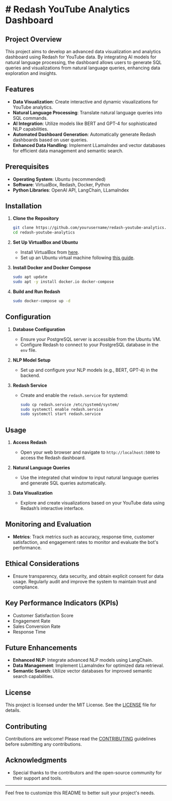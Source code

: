 # # Redash YouTube Analytics Dashboard

## Project Overview

This project aims to develop an advanced data visualization and analytics dashboard using Redash for YouTube data. By integrating AI models for natural language processing, the dashboard allows users to generate SQL queries and visualizations from natural language queries, enhancing data exploration and insights.

## Features

- **Data Visualization**: Create interactive and dynamic visualizations for YouTube analytics.
- **Natural Language Processing**: Translate natural language queries into SQL commands.
- **AI Integration**: Utilize models like BERT and GPT-4 for sophisticated NLP capabilities.
- **Automated Dashboard Generation**: Automatically generate Redash dashboards based on user queries.
- **Enhanced Data Handling**: Implement LLamaIndex and vector databases for efficient data management and semantic search.

## Prerequisites

- **Operating System**: Ubuntu (recommended)
- **Software**: VirtualBox, Redash, Docker, Python
- **Python Libraries**: OpenAI API, LangChain, LLamaIndex

## Installation

1. **Clone the Repository**
    ```bash
    git clone https://github.com/yourusername/redash-youtube-analytics.git
    cd redash-youtube-analytics
    ```

2. **Set Up VirtualBox and Ubuntu**
    - Install VirtualBox from [here](https://www.virtualbox.org/).
    - Set up an Ubuntu virtual machine following [this guide](https://ubuntu.com/tutorials/tutorial-ubuntu-desktop#1-overview).

3. **Install Docker and Docker Compose**
    ```bash
    sudo apt update
    sudo apt -y install docker.io docker-compose
    ```

4. **Build and Run Redash**
    ```bash
    sudo docker-compose up -d
    ```

## Configuration

1. **Database Configuration**
    - Ensure your PostgreSQL server is accessible from the Ubuntu VM.
    - Configure Redash to connect to your PostgreSQL database in the `env` file.

2. **NLP Model Setup**
    - Set up and configure your NLP models (e.g., BERT, GPT-4) in the backend.

3. **Redash Service**
    - Create and enable the `redash.service` for systemd:
        ```bash
        sudo cp redash.service /etc/systemd/system/
        sudo systemctl enable redash.service
        sudo systemctl start redash.service
        ```

## Usage

1. **Access Redash**
    - Open your web browser and navigate to `http://localhost:5000` to access the Redash dashboard.

2. **Natural Language Queries**
    - Use the integrated chat window to input natural language queries and generate SQL queries automatically.

3. **Data Visualization**
    - Explore and create visualizations based on your YouTube data using Redash’s interactive interface.

## Monitoring and Evaluation

- **Metrics**: Track metrics such as accuracy, response time, customer satisfaction, and engagement rates to monitor and evaluate the bot's performance.

## Ethical Considerations

- Ensure transparency, data security, and obtain explicit consent for data usage. Regularly audit and improve the system to maintain trust and compliance.

## Key Performance Indicators (KPIs)

- Customer Satisfaction Score
- Engagement Rate
- Sales Conversion Rate
- Response Time

## Future Enhancements

- **Enhanced NLP**: Integrate advanced NLP models using LangChain.
- **Data Management**: Implement LLamaIndex for optimized data retrieval.
- **Semantic Search**: Utilize vector databases for improved semantic search capabilities.

## License

This project is licensed under the MIT License. See the [LICENSE](LICENSE) file for details.

## Contributing

Contributions are welcome! Please read the [CONTRIBUTING](CONTRIBUTING.md) guidelines before submitting any contributions.

## Acknowledgments

- Special thanks to the contributors and the open-source community for their support and tools.

---

Feel free to customize this README to better suit your project's needs.

